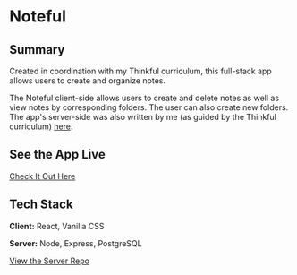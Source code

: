# Noteful

## Summary

Created in coordination with my Thinkful curriculum, this full-stack app allows users to create and organize notes.

The Noteful client-side allows users to create and delete notes as well as view notes by corresponding folders. The user can also create new folders. The app's server-side was also written by me (as guided by the Thinkful curriculum) [here](https://github.com/SabrinaSides/noteful-server).

## See the App Live

[Check It Out Here](https://noteful-client-lac-zeta.vercel.app/)

## Tech Stack

**Client:** React, Vanilla CSS

**Server:** Node, Express, PostgreSQL

[View the Server Repo](https://github.com/SabrinaSides/noteful-server)
